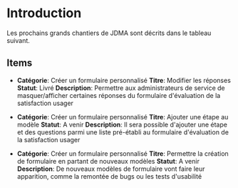 # Introduction

Les prochains grands chantiers de JDMA sont décrits dans le tableau suivant.

## Items

- **Catégorie**: Créer un formulaire personnalisé
  **Titre**: Modifier les réponses
  **Statut**: Livré
  **Description**: Permettre aux administrateurs de service de masquer/afficher certaines réponses du formulaire d'évaluation de la satisfaction usager

- **Catégorie**: Créer un formulaire personnalisé
  **Titre**: Ajouter une étape au modèle
  **Statut**: A venir
  **Description**: Il sera possible d'ajouter une étape et des questions parmi une liste pré-établi au formulaire d'évaluation de la satisfaction usager

- **Catégorie**: Créer un formulaire personnalisé
  **Titre**: Permettre la création de formulaire en partant de nouveaux modèles
  **Statut**: A venir
  **Description**: De nouveaux modèles de formulaire vont faire leur apparition, comme la remontée de bugs ou les tests d'usabilité
